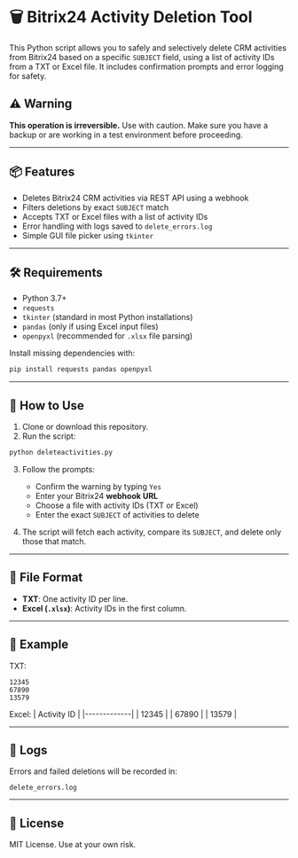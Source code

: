 # 🗑️ Bitrix24 Activity Deletion Tool

This Python script allows you to safely and selectively delete CRM activities from Bitrix24 based on a specific `SUBJECT` field, using a list of activity IDs from a TXT or Excel file. It includes confirmation prompts and error logging for safety.

## ⚠️ Warning

**This operation is irreversible.** Use with caution. Make sure you have a backup or are working in a test environment before proceeding.

---

## 📦 Features

- Deletes Bitrix24 CRM activities via REST API using a webhook
- Filters deletions by exact `SUBJECT` match
- Accepts TXT or Excel files with a list of activity IDs
- Error handling with logs saved to `delete_errors.log`
- Simple GUI file picker using `tkinter`

---

## 🛠️ Requirements

- Python 3.7+
- `requests`
- `tkinter` (standard in most Python installations)
- `pandas` (only if using Excel input files)
- `openpyxl` (recommended for `.xlsx` file parsing)

Install missing dependencies with:

```bash
pip install requests pandas openpyxl
```

---

## 🚀 How to Use

1. Clone or download this repository.
2. Run the script:

```bash
python deleteactivities.py
```

3. Follow the prompts:
   - Confirm the warning by typing `Yes`
   - Enter your Bitrix24 **webhook URL**
   - Choose a file with activity IDs (TXT or Excel)
   - Enter the exact `SUBJECT` of activities to delete

4. The script will fetch each activity, compare its `SUBJECT`, and delete only those that match.

---

## 📂 File Format

- **TXT**: One activity ID per line.
- **Excel (`.xlsx`)**: Activity IDs in the first column.

---

## 📄 Example

TXT:
```
12345
67890
13579
```

Excel:
| Activity ID |
|-------------|
| 12345       |
| 67890       |
| 13579       |

---

## 🧾 Logs

Errors and failed deletions will be recorded in:

```
delete_errors.log
```

---

## 📜 License

MIT License. Use at your own risk.
